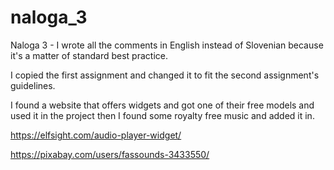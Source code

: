 # naloga_3
Naloga 3 - I wrote all the comments in English instead of Slovenian because it's a matter of standard best practice. 

I copied the first assignment and changed it to fit the second assignment's guidelines.

I found a website that offers widgets and got one of their free models and used it in the project then I found some royalty free music and added it in. 

https://elfsight.com/audio-player-widget/

https://pixabay.com/users/fassounds-3433550/

